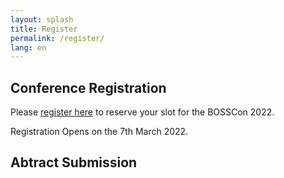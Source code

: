 ```yaml
---
layout: splash
title: Register
permalink: /register/
lang: en
---
```


## Conference Registration

Please [register here](https://www.eventbrite.com/e/bioinformatics-and-open-science-skills-conference-2022-tickets-289432679937) to reserve your slot for the BOSSCon 2022. 

Registration Opens on the 7th March 2022. 

## Abtract Submission

<Add a call for abstract submissions>
